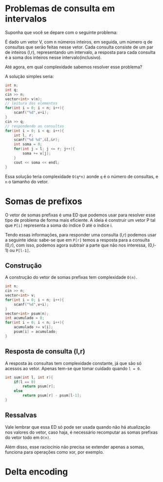 # Problemas de consulta em intervalos

Suponha que você se depare com o seguinte problema: 

É dado um vetor V, com n números inteiros, em seguida, um número q de consultas que serão feitas nesse vetor. Cada consulta consiste de um par de inteiros (l,r), representando um intervalo, a resposta para cada consulta é a soma dos inteiros nesse intervalo(inclusivo).

Até agora, em qual complexidade sabemos resolver esse problema?

A solução simples seria: 
```cpp
int n;
int q;
cin >> n;
vector<int> v(n);
// leitura dos elementos
for(int i = 0; i < n; i++){
    scanf("%d",v+i);
}
cin >> q;
// respondendo as consultas
for(int i = 0; i < q; i++){
    int l, r;
    scanf("%d %d",&l,&r);
    int soma = 0;
    for(int j = l; j <= r; j++){
        soma += v[j];
    }
    cout << soma << endl;
}

```

Essa solução teria complexidade `O(q*n)` aonde `q` é o número de consultas, e `n` o tamanho do vetor.


# Somas de prefixos

O vetor de somas prefixas é uma ED que podemos usar para resolver esse tipo de problema de forma mais eficiente. A ideia é construir um vetor P tal que `P[i]` representa a soma do índice 0 até o índice i.

Tendo essas informações, para responder uma consulta (l,r) podemos usar a seguinte ideia: sabe-se que em `P[r]` temos a resposta para a consulta (0,r), com isso, podemos agora subtrair a parte que não nos interessa, (0,l-1) ou `P[l-1]`.

## Construção

A construção do vetor de somas prefixas tem complexidade `O(n)`. 

```cpp
int n;
cin >> n;
vector<int> v;
for(int i = 0; i < n; i++){
    scanf("%d",v+i);
}
vector<int> psum(n);
int acumulado = 0;
for(int i = 0; i < n; i++){
    acumulado += v[i];
    psum[i] = acumulado;
}
```

## Resposta de consulta (l,r)

A resposta às consultas tem complexidade constante, já que são só acessos ao vetor. Apenas tem-se que tomar cuidado quando `l = 0`.

```cpp
int sum(int l, int r){
    if(l == 0)
        return psum[r];
    else
        return psum[r] - psum[l-1];
}
```


## Ressalvas

Vale lembrar que essa ED só pode ser usada quando não há atualização nos valores do vetor, caso haja, é necessário recomputar as somas prefixas do vetor todo em `O(n)`. 

Além disso, esse raciocínio não precisa se extender apenas a somas, funciona para operações como xor, por exemplo.  


# Delta encoding


